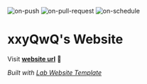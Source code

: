 
  ![on-push](../../actions/workflows/on-push.yaml/badge.svg)
  ![on-pull-request](../../actions/workflows/on-pull-request.yaml/badge.svg)
  ![on-schedule](../../actions/workflows/on-schedule.yaml/badge.svg)

  # xxyQwQ's Website

  Visit **[website url](#)** 🚀

  _Built with [Lab Website Template](https://greene-lab.gitbook.io/lab-website-template-docs)_
